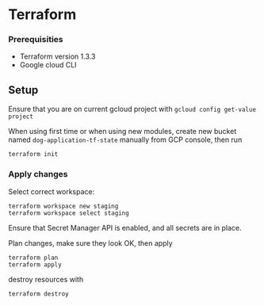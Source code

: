# Terraform

### Prerequisities

- Terraform version 1.3.3
- Google cloud CLI



## Setup

Ensure that you are on current gcloud project with `gcloud config get-value project`

When using first time or when using new modules, create new bucket named `dog-application-tf-state` manually from GCP console, then run

```
terraform init
```


### Apply changes

Select correct workspace:

````
terraform workspace new staging
terraform workspace select staging
````

Ensure that Secret Manager API is enabled, and all secrets are in place.

Plan changes, make sure they look OK, then apply
```
terraform plan
terraform apply
```

destroy resources with 

```
terraform destroy
```

